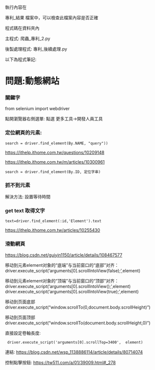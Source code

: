 






執行內容在

專利_結果 檔案中，可以檢查此檔案內容是否正確



程式碼在資料夾內


主程式:  爬蟲_專利_2.py

後製處理程式: 專利_後續處理.py



以下為程式筆記:




# 問題:動態網站


### 關鍵字

from selenium import webdriver


點開瀏覽器右側選單: 點選  更多工具->開發人員工具


### 定位網頁的元素:


```
search = driver.find_element(By.NAME, "query"))
```

https://ithelp.ithome.com.tw/questions/10209148

https://ithelp.ithome.com.tw/m/articles/10300961


```
search = driver.find_element(By.ID, 定位字串)

```

### 抓不到元素

解決方法: 設置等待時間




### get text 取得文字

```
text=driver.find_element(:id,'Element').text
```

https://ithelp.ithome.com.tw/articles/10255430


### 滑動網頁


https://blog.csdn.net/guiyin1150/article/details/108467577

移动到元素element对象的“底端”与当前窗口的“底部”对齐： driver.execute_script(‘arguments[0].scrollIntoView(false);’,element)

移动到元素element对象的“顶端”与当前窗口的“顶部”对齐： driver.execute_script(‘arguments[0].scrollIntoView();’,element)
driver.execute_script(‘arguments[0].scrollIntoView(true);’,element)

移动到页面底部
driver.execute_script(“window.scrollTo(0,document.body.scrollHeight)”)

移动到页面顶部
driver.execute_script(“window.scrollTo(document.body.scrollHeight,0)”)


直接設定卷軸長度:

```
 driver.execute_script('arguments[0].scrollTop=3400',  element)
 ```
 
連結: 
https://blog.csdn.net/wsp_1138886114/article/details/80714074

控制點擊按鈕:
https://tw511.com/a/01/39009.html#_278